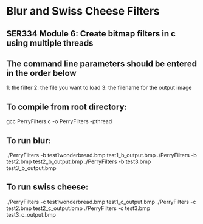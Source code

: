 # Blur and Swiss Cheese Filters
SER334 Module 6: Create bitmap filters in c using multiple threads
-
The command line parameters should be entered in the order below
-
1: the filter 2: the file you want to load 3: the filename for the output image

To compile from root directory:
-
gcc PerryFilters.c -o PerryFilters -pthread

To run blur:
-
./PerryFilters -b test1wonderbread.bmp test1_b_output.bmp
./PerryFilters -b test2.bmp test2_b_output.bmp
./PerryFilters -b test3.bmp test3_b_output.bmp

To run swiss cheese:
-
./PerryFilters -c test1wonderbread.bmp test1_c_output.bmp
./PerryFilters -c test2.bmp test2_c_output.bmp
./PerryFilters -c test3.bmp test3_c_output.bmp